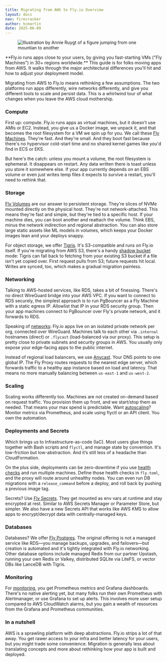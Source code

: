 ```yaml
---
title: Migrating from AWS to Fly.io Overview
layout: docs
nav: firecracker
author: kcmartin
date: 2025-06-09
---
```


<figure class="flex justify-center">
  <img src="/static/images/migrating-from-aws.png" alt="Illustration by Annie Ruygt of a figure jumping from one mountian to another" class="w-full max-w-lg mx-auto">
</figure>

<div class="callout">
**Fly.io runs apps close to your users, by giving you fast-starting VMs ("Fly Machines") in 30+ regions worldwide.** This guide is for folks moving apps from AWS. It walks through the major architectural differences you'll hit and how to adjust your deployment model.
</div>


Migrating from AWS to Fly.io means rethinking a few assumptions. The two platforms run apps differently, wire networks differently, and give you different tools to scale and persist data. This is a whirlwind tour of what changes when you leave the AWS cloud mothership.

### Compute

First up: compute. Fly.io runs apps as virtual machines, but it doesn't use AMIs or EC2. Instead, you give us a Docker image, we unpack it, and that becomes the root filesystem for a VM we spin up for you. We call these [Fly Machines](/docs/machines/overview/). They're fast. And they're small. And they boot fast because there's no hypervisor cold-start time and no shared kernel games like you'd find in ECS or EKS.

But here's the catch: unless you mount a volume, the root filesystem is ephemeral. It disappears on restart. Any data written there is toast unless you store it somewhere else. If your app currently depends on an EBS volume or even just writes temp files it expects to survive a restart, you'll need to rethink that.

### Storage

[Fly Volumes](/docs/volumes/overview/) are our answer to persistent storage. They're slices of NVMe mounted directly on the physical host. They're not network-attached. This means they're fast and simple, but they're tied to a specific host. If your machine dies, you can boot another and reattach the volume. Think EBS, minus the network indirection and regional abstraction. You can also store large static assets like ML models in volumes, which keeps your Docker images lean and your deploys snappy.

For object storage, we offer [Tigris](/docs/tigris/). It's S3-compatible and runs on Fly.io itself. If you're migrating from AWS S3, there's a handy [shadow bucket](/docs/tigris/#migrating-to-tigris-with-shadow-buckets) mode: Tigris can fall back to fetching from your existing S3 bucket if a file isn't yet copied over. First request pulls from S3; future requests hit local. Writes are synced, too, which makes a gradual migration painless.

### Networking

Talking to AWS-hosted services, like RDS, takes a bit of finessing. There's no direct WireGuard bridge into your AWS VPC. If you want to connect to RDS securely, the simplest approach is to run PgBouncer as a Fly Machine with a static egress IP. Allowlist that IP in your RDS security group. Then your app machines connect to PgBouncer over Fly's private network, and it forwards to RDS.

Speaking of [networks](/docs/networking/): Fly.io apps live on an isolated private network per org, connected over WireGuard. Machines talk to each other via `.internal` hostnames (direct) or `.flycast` (load-balanced via our proxy). This setup is pretty close to private subnets and security groups in AWS. You usually only expose your edge-facing apps to the public internet.

Instead of regional load balancers, we use [Anycast](/docs/networking/services/#anycast-ip-addresses). Your DNS points to one global IP. The Fly Proxy routes requests to the nearest edge server, which forwards traffic to a healthy app instance based on load and latency. That means no more manually balancing between `us-east-1` and `us-west-2`.

### Scaling

Scaling works differently too. Machines are not created on-demand based on request traffic. You provision them up front, and we start/stop them as needed. That means your max spend is predictable. Want [autoscaling](/docs/reference/autoscaling/)? Monitor metrics via Prometheus, and scale using flyctl or an API client. You own the automation.

### Deployments and Secrets

Which brings us to Infrastructure-as-code (IaC). Most users glue things together with Bash scripts and `flyctl`, and manage state by convention. It's low-friction but low-abstraction. And it’s still less of a headache than CloudFormation.

On the plus side, deployments can be zero-downtime if you use [health checks](/docs/reference/health-checks/) and run multiple machines. Define those health checks in `fly.toml`, and the proxy will route around unhealthy nodes. You can even run DB migrations with a `release_command` before a deploy, and roll back by pushing a previous image tag.

Secrets? Use [Fly Secrets](/docs/apps/secrets/). They get mounted as env vars at runtime and stay encrypted at rest. Similar to AWS Secrets Manager or Parameter Store, but simpler. We also have a new Secrets API that works like AWS KMS to allow apps to encrypt/decrypt data with centrally-managed keys.

### Databases

Databases? We offer [Fly Postgres](/docs/postgres/). The original offering is not a managed service like RDS—you manage backups, upgrades, and failovers—but creation is automated and it's tightly integrated with Fly.io networking. Other database options include managed Redis from our partner Upstash, running your own Redis or Valkey, distributed SQLite via LiteFS, or vector DBs like LanceDB with Tigris.

### Monitoring

For [monitoring](/docs/monitoring/metrics/), you get Prometheus metrics and Grafana dashboards. There's no native alerting yet, but many folks run their own Prometheus with Alertmanager, or use Grafana to set up alerts. This involves more user setup compared to AWS CloudWatch alarms, but you gain a wealth of resources from the Grafana and Prometheus communities.

### In a nutshell

AWS is a sprawling platform with deep abstractions. Fly.io strips a lot of that away. You get rawer access to your infra and better latency for your users, but you might trade some convenience. Migration is generally less about translating concepts and more about rethinking how your app is built and deployed.